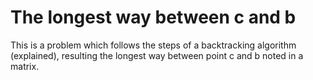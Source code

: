 # The longest way between c and b

This is a problem which follows the steps of a backtracking algorithm (explained), resulting the longest way between point c and b noted in a matrix. 
